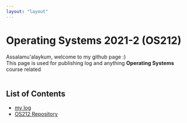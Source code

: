 ```yaml
---
layout: "layout"
---
```


# Operating Systems 2021-2 (OS212)

Assalamu'alaykum, welcome to my github page :)
<br>
This page is used for publishing log and anything **Operating Systems** course related
<br><br>
## List of Contents

- [my log](https://yudha-haris.github.io/os212/TXT/mylog.txt)
- [OS212 Repository](https://github.com/yudha-haris/os212/)
